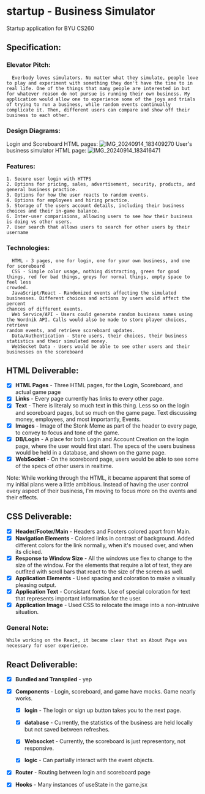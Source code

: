 # startup - Business Simulator
Startup application for BYU CS260

## Specification:

### Elevator Pitch:
      Everbody loves simulators. No matter what they simulate, people love to play and experiment with something they don't have the time to in 
    real life. One of the things that many people are interested in but for whatever reason do not pursue is running their own business. My 
    application would allow one to experience some of the joys and trials of trying to run a business, while random events continually 
    complicate it. Then, different users can compare and show off their business to each other.

### Design Diagrams:
Login and Scoreboard HTML pages:
![IMG_20240914_183409270](https://github.com/user-attachments/assets/029cef02-2aff-4cf3-b549-6ec51f6a3621)
User's business simulator HTML page:
![IMG_20240914_183416471](https://github.com/user-attachments/assets/ccab4cbc-0b25-4261-bdaf-05cd6f13afe8)


### Features:
    1. Secure user login with HTTPS
    2. Options for pricing, sales, advertisement, security, products, and general business practice.
    3. Options for how the user reacts to random events.
    4. Options for employees and hiring practice.
    5. Storage of the users account details, including their business choices and their in-game balance.
    6. Inter-user comparisions, allowing users to see how their business is doing vs other users.
    7. User search that allows users to search for other users by their username

### Technologies:
      HTML - 3 pages, one for login, one for your own business, and one for scoreboard
      CSS - Simple color usage, nothing distracting, green for good things, red for bad things, greys for normal things, empty space to feel less 
    crowded.
      JavaScript/React - Randomized events affecting the simulated businesses. Different choices and actions by users would affect the percent 
    chances of different events.
      Web Service/API - Users could generate random business names using the Wordnik API. Calls would also be made to store player choices, retrieve 
    random events, and retrieve scoreboard updates.
      Data/Authentication - Store users, their choices, their business statistics and their simulated money.
      WebSocket Data - Users would be able to see other users and their businesses on the scoreboard

## HTML Deliverable:
- [x] **HTML Pages** - Three HTML pages, for the Login, Scoreboard, and actual game page
- [x] **Links** - Every page currently has links to every other page.
- [x] **Text** - There is literaly so much text in this thing. Less so on the login and scoreboard pages, but so 
much on the game page. Text discussing money, employees, and most importantly, Events.
- [x] **Images** - Image of the Stonk Meme as part of the header to every page, to convey to focus and tone of the 
game.
- [x] **DB/Login** - A place for both Login and Account Creation on the login page, where the user would first start. 
The specs of the users business would be held in a database, and shown on the game page.
- [x] **WebSocket** - On the scoreboard page, users would be able to see some of the specs of other users in realtime.

Note: While working through the HTML, it became apparent that some of my initial plans were a little ambitious. 
Instead of having the user control every aspect of their business, I'm moving to focus more on the events and their 
effects.


## CSS Deliverable:
- [x] **Header/Footer/Main** - Headers and Footers colored apart from Main.
- [x] **Navigation Elements** - Colored links in contrast of background. Added different colors for the link 
normally, when it's moused over, and when its clicked.
- [x] **Response to Window Size** - All the windows use flex to change to the size of the window. For the elements 
that require a lot of text, they are outfited with scroll bars that react to the size of the screen as well.
- [x] **Application Elements** - Used spacing and coloration to make a visually pleasing output.
- [x] **Application Text** - Consistant fonts. Use of special coloration for text that represents important 
information for the user.
- [x] **Application Image** - Used CSS to relocate the image into a non-intrusive situation.

### General Note:
	While working on the React, it became clear that an About Page was necessary for user experience.

## React Deliverable:
- [x] **Bundled and Transpiled** - yep
- [x] **Components** - Login, scoreboard, and game have mocks. Game nearly works.

    -[x] **login** - The login or sign up button takes you to the next page.

    -[x] **database** - Currently, the statistics of the business are held locally but not saved between refreshes.

    -[x] **Websocket** - Currently, the scoreboard is just representory, not responsive.

    -[x] **logic** - Can partially interact with the event objects.
- [x] **Router** - Routing between login and scoreboard page
- [x] **Hooks** - Many instances of useState in the game.jsx
